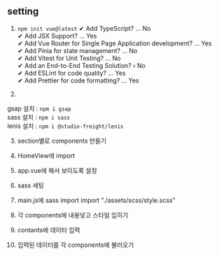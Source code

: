 ## setting
1. `npm init vue@latest`
✔ Add TypeScript? … No <br>
✔ Add JSX Support? … Yes<br>
✔ Add Vue Router for Single Page Application development? … Yes  <br>
✔ Add Pinia for state management? … No   <br>
✔ Add Vitest for Unit Testing? … No   <br>
✔ Add an End-to-End Testing Solution? › No   <br>
✔ Add ESLint for code quality? … Yes<br>
✔ Add Prettier for code formatting? … Yes<br>

2. 
gsap 설치 : `npm i gsap`<br>
sass 설치 : `npm i sass`<br>
lenis 설치 : `npm i @studio-freight/lenis`<br>

3. section별로 components 만들기<br>
<template>
    header
</template>

4. HomeView에 import<br>

5. app.vue에 <RouterView /> 해서 보이도록 설정

6. sass 세팅

7. main.js에 sass import
import "./assets/scss/style.scss"

8. 각 components에 내용넣고 스타일 입히기
<style lang="scss"></style>

9. contants에 데이터 입력

10. 입력된 데이터를 각 components에 불러오기
<script setup>
import { headerNav } from "@/constants/index";
</script>